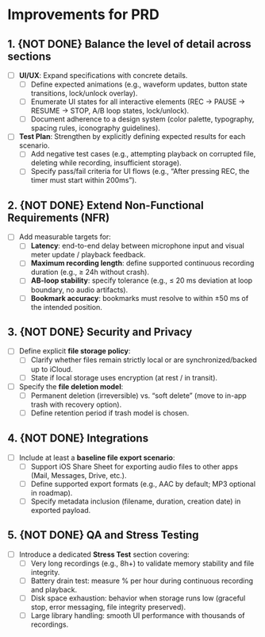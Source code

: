 # Improvements for PRD

## 1. {NOT DONE} Balance the level of detail across sections

- [ ] **UI/UX**: Expand specifications with concrete details.  
  - [ ] Define expected animations (e.g., waveform updates, button state transitions, lock/unlock overlay).  
  - [ ] Enumerate UI states for all interactive elements (REC → PAUSE → RESUME → STOP, A/B loop states, lock/unlock).  
  - [ ] Document adherence to a design system (color palette, typography, spacing rules, iconography guidelines).  
- [ ] **Test Plan**: Strengthen by explicitly defining expected results for each scenario.  
  - [ ] Add negative test cases (e.g., attempting playback on corrupted file, deleting while recording, insufficient storage).  
  - [ ] Specify pass/fail criteria for UI flows (e.g., “After pressing REC, the timer must start within 200ms”).  

## 2. {NOT DONE} Extend Non-Functional Requirements (NFR)

- [ ] Add measurable targets for:  
  - [ ] **Latency**: end-to-end delay between microphone input and visual meter update / playback feedback.  
  - [ ] **Maximum recording length**: define supported continuous recording duration (e.g., ≥ 24h without crash).  
  - [ ] **AB-loop stability**: specify tolerance (e.g., ≤ 20 ms deviation at loop boundary, no audio artifacts).  
  - [ ] **Bookmark accuracy**: bookmarks must resolve to within ±50 ms of the intended position.  

## 3. {NOT DONE} Security and Privacy

- [ ] Define explicit **file storage policy**:  
  - [ ] Clarify whether files remain strictly local or are synchronized/backed up to iCloud.  
  - [ ] State if local storage uses encryption (at rest / in transit).  
- [ ] Specify the **file deletion model**:  
  - [ ] Permanent deletion (irreversible) vs. “soft delete” (move to in-app trash with recovery option).  
  - [ ] Define retention period if trash model is chosen.  

## 4. {NOT DONE} Integrations

- [ ] Include at least a **baseline file export scenario**:  
  - [ ] Support iOS Share Sheet for exporting audio files to other apps (Mail, Messages, Drive, etc.).  
  - [ ] Define supported export formats (e.g., AAC by default; MP3 optional in roadmap).  
  - [ ] Specify metadata inclusion (filename, duration, creation date) in exported payload.  

## 5. {NOT DONE} QA and Stress Testing

- [ ] Introduce a dedicated **Stress Test** section covering:  
  - [ ] Very long recordings (e.g., 8h+) to validate memory stability and file integrity.  
  - [ ] Battery drain test: measure % per hour during continuous recording and playback.  
  - [ ] Disk space exhaustion: behavior when storage runs low (graceful stop, error messaging, file integrity preserved).  
  - [ ] Large library handling: smooth UI performance with thousands of recordings.  
